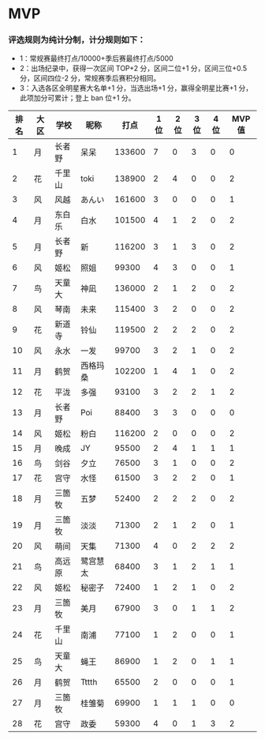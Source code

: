 # MVP

### 评选规则为纯计分制，计分规则如下：
  - 1：常规赛最终打点/10000+季后赛最终打点/5000
  - 2：出场纪录中，获得一次区间 TOP+2 分，区间二位+1 分，区间三位+0.5 分，区间四位-2 分，常规赛季后赛积分相同。
  - 3：入选各区全明星赛大名单+1 分，当选出场+1 分，赢得全明星比赛+1 分，此项加分可累计；登上 ban 位+1 分。
  
|排名	|大区	|学校	|昵称	|打点	|1位	|2位	|3位	|4位	|MVP值|
| -- | ---- | ---- | -------- | ----- | -- | -- | -- | -- | ---- |
|	1	|	月	|	长者野	|	呆呆	|	133600	|	7	|	0	|	3	|	0	|	0	|	28.86	|
|	2	|	花	|	千里山	|	toki	|	138900	|	2	|	4	|	0	|	0	|	2	|	23.89	|
|	3	|	风	|	风越	|	あんい	|	161600	|	3	|	0	|	0	|	0	|	1	|	23.16	|
|	4	|	月	|	东白乐	|	白水	|	101500	|	4	|	1	|	2	|	0	|	2	|	22.15	|
|	5	|	月	|	长者野	|	新	|	116200	|	3	|	1	|	3	|	0	|	2	|	22.12	|
|	6	|	风	|	姬松	|	照姐	|	99300	|	4	|	3	|	0	|	0	|	1	|	21.93	|
|	7	|	鸟	|	天童大	|	神凪	|	136000	|	2	|	1	|	2	|	0	|	2	|	21.6	|
|	8	|	风	|	琴南	|	未来	|	115400	|	3	|	2	|	0	|	0	|	2	|	21.54	|
|	9	|	花	|	新道寺	|	铃仙	|	119500	|	2	|	2	|	2	|	0	|	2	|	20.95	|
|	10	|	风	|	永水	|	一发	|	99700	|	3	|	2	|	1	|	0	|	2	|	20.47	|
|	11	|	月	|	鹤贺	|	西格玛桑	|	102200	|	1	|	4	|	1	|	0	|	2	|	18.72	|
|	12	|	花	|	平泷	|	多强	|	93100	|	3	|	2	|	2	|	1	|	2	|	18.31	|
|	13	|	月	|	长者野	|	Poi	|	88400	|	3	|	3	|	0	|	0	|	0	|	17.84	|
|	14	|	风	|	姬松	|	粉白	|	116200	|	2	|	0	|	0	|	0	|	2	|	17.62	|
|	15	|	月	|	晚成	|	JY	|	95500	|	2	|	4	|	1	|	1	|	1	|	17.05	|
|	16	|	鸟	|	剑谷	|	夕立	|	76500	|	3	|	1	|	0	|	0	|	2	|	16.65	|
|	17	|	花	|	宫守	|	水怪	|	61500	|	3	|	2	|	2	|	0	|	1	|	16.15	|
|	18	|	月	|	三箇牧	|	五梦	|	52400	|	2	|	2	|	2	|	0	|	2	|	14.24	|
|	19	|	月	|	三箇牧	|	淡淡	|	71300	|	2	|	1	|	2	|	0	|	1	|	14.13	|
|	20	|	风	|	萌间	|	天集	|	71300	|	4	|	0	|	2	|	2	|	2	|	14.13	|
|	21	|	鸟	|	高远原	|	鹭宫慧太	|	68400	|	3	|	1	|	2	|	1	|	1	|	13.84	|
|	22	|	风	|	姬松	|	秘密子	|	72400	|	1	|	2	|	1	|	0	|	2	|	13.74	|
|	23	|	月	|	三箇牧	|	美月	|	67900	|	3	|	0	|	1	|	1	|	2	|	13.29	|
|	24	|	花	|	千里山	|	南浦	|	77100	|	1	|	2	|	0	|	0	|	1	|	12.71	|
|	25	|	鸟	|	天童大	|	蝇王	|	86900	|	1	|	2	|	0	|	1	|	1	|	11.69	|
|	26	|	月	|	鹤贺	|	Tttth	|	65500	|	2	|	0	|	0	|	0	|	1	|	11.55	|
|	27	|	月	|	三箇牧	|	桂雏菊	|	69900	|	1	|	1	|	1	|	0	|	0	|	10.49	|
|	28	|	花	|	宫守	|	政委	|	59300	|	4	|	0	|	1	|	3	|	2	|	10.43	|






